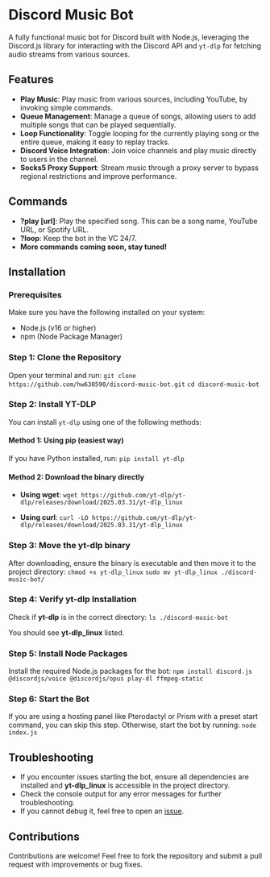 # Discord Music Bot

A fully functional music bot for Discord built with Node.js, leveraging the Discord.js library for interacting with the Discord API and `yt-dlp` for fetching audio streams from various sources.

## Features

- **Play Music**: Play music from various sources, including YouTube, by invoking simple commands.
- **Queue Management**: Manage a queue of songs, allowing users to add multiple songs that can be played sequentially.
- **Loop Functionality**: Toggle looping for the currently playing song or the entire queue, making it easy to replay tracks.
- **Discord Voice Integration**: Join voice channels and play music directly to users in the channel.
- **Socks5 Proxy Support**: Stream music through a proxy server to bypass regional restrictions and improve performance.

## Commands

- **?play [url]**: Play the specified song. This can be a song name, YouTube URL, or Spotify URL.
- **?loop**: Keep the bot in the VC 24/7.
- **More commands coming soon, stay tuned!**

## Installation

### Prerequisites

Make sure you have the following installed on your system:

- Node.js (v16 or higher)
- npm (Node Package Manager)

### Step 1: Clone the Repository

Open your terminal and run:
`git clone https://github.com/hw630590/discord-music-bot.git`
`cd discord-music-bot`

### Step 2: Install YT-DLP

You can install `yt-dlp` using one of the following methods:

#### Method 1: Using pip (easiest way)

If you have Python installed, run:
`pip install yt-dlp`

#### Method 2: Download the binary directly

- **Using wget**:
`wget https://github.com/yt-dlp/yt-dlp/releases/download/2025.03.31/yt-dlp_linux`

- **Using curl**:
`curl -LO https://github.com/yt-dlp/yt-dlp/releases/download/2025.03.31/yt-dlp_linux`

### Step 3: Move the yt-dlp binary

After downloading, ensure the binary is executable and then move it to the project directory:
`chmod +x yt-dlp_linux`
`sudo mv yt-dlp_linux ./discord-music-bot/`

### Step 4: Verify yt-dlp Installation

Check if **yt-dlp** is in the correct directory:
`ls ./discord-music-bot`

You should see **yt-dlp_linux** listed.

### Step 5: Install Node Packages

Install the required Node.js packages for the bot:
`npm install discord.js @discordjs/voice @discordjs/opus play-dl ffmpeg-static`

### Step 6: Start the Bot

If you are using a hosting panel like Pterodactyl or Prism with a preset start command, you can skip this step. Otherwise, start the bot by running:
`node index.js`

## Troubleshooting

- If you encounter issues starting the bot, ensure all dependencies are installed and **yt-dlp_linux** is accessible in the project directory.
- Check the console output for any error messages for further troubleshooting.
- If you cannot debug it, feel free to open an [issue](https://github.com/hw630590/discord-music-bot/issues).

## Contributions

Contributions are welcome! Feel free to fork the repository and submit a pull request with improvements or bug fixes.
